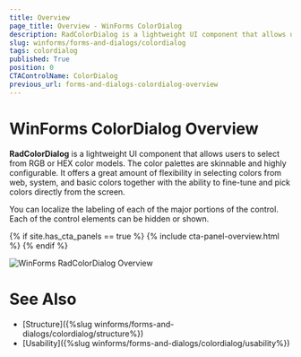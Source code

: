 ```yaml
---
title: Overview
page_title: Overview - WinForms ColorDialog
description: RadColorDialog is a lightweight UI component that allows users to select from RGB or HEX color models.
slug: winforms/forms-and-dialogs/colordialog
tags: colordialog
published: True
position: 0
CTAControlName: ColorDialog
previous_url: forms-and-dialogs-colordialog-overview
---
```


# WinForms ColorDialog Overview

__RadColorDialog__ is a lightweight UI component that allows users to select from RGB or HEX color models. The color palettes are skinnable and highly configurable. It offers a great amount of flexibility in selecting colors from web, system, and basic colors together with the ability to fine-tune and pick colors directly from the screen.

You can localize the labeling of each of the major portions of the control. Each of the control elements can be hidden or shown.

{% if site.has_cta_panels == true %}
{% include cta-panel-overview.html %}
{% endif %}

![WinForms RadColorDialog Overview](images/colordialog-overview001.png)

# See Also

* [Structure]({%slug winforms/forms-and-dialogs/colordialog/structure%})	
* [Usability]({%slug winforms/forms-and-dialogs/colordialog/usability%})	
